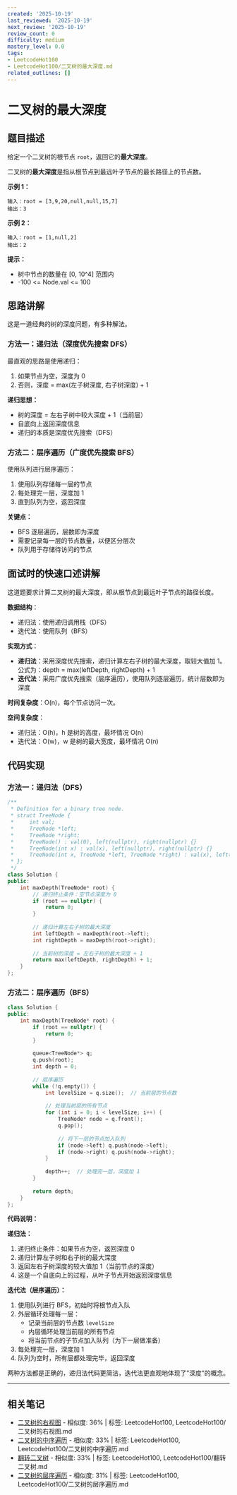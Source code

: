 ```yaml
---
created: '2025-10-19'
last_reviewed: '2025-10-19'
next_review: '2025-10-19'
review_count: 0
difficulty: medium
mastery_level: 0.0
tags:
- LeetcodeHot100
- LeetcodeHot100/二叉树的最大深度.md
related_outlines: []
---
```


# 二叉树的最大深度

## 题目描述

给定一个二叉树的根节点 `root`，返回它的**最大深度**。

二叉树的**最大深度**是指从根节点到最远叶子节点的最长路径上的节点数。

**示例 1：**
```
输入：root = [3,9,20,null,null,15,7]
输出：3
```

**示例 2：**
```
输入：root = [1,null,2]
输出：2
```

**提示：**
- 树中节点的数量在 [0, 10^4] 范围内
- -100 <= Node.val <= 100

## 思路讲解

这是一道经典的树的深度问题，有多种解法。

### 方法一：递归法（深度优先搜索 DFS）

最直观的思路是使用递归：
1. 如果节点为空，深度为 0
2. 否则，深度 = max(左子树深度, 右子树深度) + 1

**递归思想：**
- 树的深度 = 左右子树中较大深度 + 1（当前层）
- 自底向上返回深度信息
- 递归的本质是深度优先搜索（DFS）

### 方法二：层序遍历（广度优先搜索 BFS）

使用队列进行层序遍历：
1. 使用队列存储每一层的节点
2. 每处理完一层，深度加 1
3. 直到队列为空，返回深度

**关键点：**
- BFS 逐层遍历，层数即为深度
- 需要记录每一层的节点数量，以便区分层次
- 队列用于存储待访问的节点

## 面试时的快速口述讲解

这道题要求计算二叉树的最大深度，即从根节点到最远叶子节点的路径长度。

**数据结构**：
- 递归法：使用递归调用栈（DFS）
- 迭代法：使用队列（BFS）

**实现方式**：
- **递归法**：采用深度优先搜索，递归计算左右子树的最大深度，取较大值加 1。公式为：depth = max(leftDepth, rightDepth) + 1
- **迭代法**：采用广度优先搜索（层序遍历），使用队列逐层遍历，统计层数即为深度

**时间复杂度**：O(n)，每个节点访问一次。

**空间复杂度**：
- 递归法：O(h)，h 是树的高度，最坏情况 O(n)
- 迭代法：O(w)，w 是树的最大宽度，最坏情况 O(n)

## 代码实现

### 方法一：递归法（DFS）

```cpp
/**
 * Definition for a binary tree node.
 * struct TreeNode {
 *     int val;
 *     TreeNode *left;
 *     TreeNode *right;
 *     TreeNode() : val(0), left(nullptr), right(nullptr) {}
 *     TreeNode(int x) : val(x), left(nullptr), right(nullptr) {}
 *     TreeNode(int x, TreeNode *left, TreeNode *right) : val(x), left(left), right(right) {}
 * };
 */
class Solution {
public:
    int maxDepth(TreeNode* root) {
        // 递归终止条件：空节点深度为 0
        if (root == nullptr) {
            return 0;
        }
        
        // 递归计算左右子树的最大深度
        int leftDepth = maxDepth(root->left);
        int rightDepth = maxDepth(root->right);
        
        // 当前树的深度 = 左右子树的最大深度 + 1
        return max(leftDepth, rightDepth) + 1;
    }
};
```

### 方法二：层序遍历（BFS）

```cpp
class Solution {
public:
    int maxDepth(TreeNode* root) {
        if (root == nullptr) {
            return 0;
        }
        
        queue<TreeNode*> q;
        q.push(root);
        int depth = 0;
        
        // 层序遍历
        while (!q.empty()) {
            int levelSize = q.size();  // 当前层的节点数
            
            // 处理当前层的所有节点
            for (int i = 0; i < levelSize; i++) {
                TreeNode* node = q.front();
                q.pop();
                
                // 将下一层的节点加入队列
                if (node->left) q.push(node->left);
                if (node->right) q.push(node->right);
            }
            
            depth++;  // 处理完一层，深度加 1
        }
        
        return depth;
    }
};
```

**代码说明：**

**递归法：**
1. 递归终止条件：如果节点为空，返回深度 0
2. 递归计算左子树和右子树的最大深度
3. 返回左右子树深度的较大值加 1（当前节点的深度）
4. 这是一个自底向上的过程，从叶子节点开始返回深度信息

**迭代法（层序遍历）：**
1. 使用队列进行 BFS，初始时将根节点入队
2. 外层循环处理每一层：
   - 记录当前层的节点数 `levelSize`
   - 内层循环处理当前层的所有节点
   - 将当前节点的子节点加入队列（为下一层做准备）
3. 每处理完一层，深度加 1
4. 队列为空时，所有层都处理完毕，返回深度

两种方法都是正确的，递归法代码更简洁，迭代法更直观地体现了"深度"的概念。


---

## 相关笔记
<!-- 自动生成 -->

- [二叉树的右视图](notes/LeetcodeHot100/二叉树的右视图.md) - 相似度: 36% | 标签: LeetcodeHot100, LeetcodeHot100/二叉树的右视图.md
- [二叉树的中序遍历](notes/LeetcodeHot100/二叉树的中序遍历.md) - 相似度: 33% | 标签: LeetcodeHot100, LeetcodeHot100/二叉树的中序遍历.md
- [翻转二叉树](notes/LeetcodeHot100/翻转二叉树.md) - 相似度: 33% | 标签: LeetcodeHot100, LeetcodeHot100/翻转二叉树.md
- [二叉树的层序遍历](notes/LeetcodeHot100/二叉树的层序遍历.md) - 相似度: 31% | 标签: LeetcodeHot100, LeetcodeHot100/二叉树的层序遍历.md


